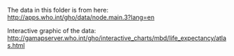 The data in this folder is from here:
http://apps.who.int/gho/data/node.main.3?lang=en

Interactive graphic of the data:
http://gamapserver.who.int/gho/interactive_charts/mbd/life_expectancy/atlas.html
